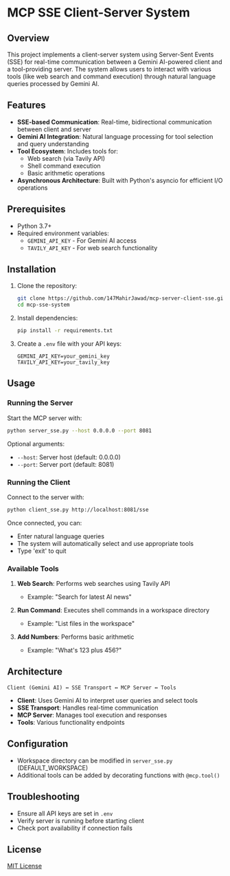 # MCP SSE Client-Server System

## Overview

This project implements a client-server system using Server-Sent Events (SSE) for real-time communication between a Gemini AI-powered client and a tool-providing server. The system allows users to interact with various tools (like web search and command execution) through natural language queries processed by Gemini AI.

## Features

- **SSE-based Communication**: Real-time, bidirectional communication between client and server
- **Gemini AI Integration**: Natural language processing for tool selection and query understanding
- **Tool Ecosystem**: Includes tools for:
  - Web search (via Tavily API)
  - Shell command execution
  - Basic arithmetic operations
- **Asynchronous Architecture**: Built with Python's asyncio for efficient I/O operations

## Prerequisites

- Python 3.7+
- Required environment variables:
  - `GEMINI_API_KEY` - For Gemini AI access
  - `TAVILY_API_KEY` - For web search functionality

## Installation

1. Clone the repository:
   ```bash
   git clone https://github.com/147MahirJawad/mcp-server-client-sse.git
   cd mcp-sse-system
   ```

2. Install dependencies:
   ```bash
   pip install -r requirements.txt
   ```

3. Create a `.env` file with your API keys:
   ```
   GEMINI_API_KEY=your_gemini_key
   TAVILY_API_KEY=your_tavily_key
   ```

## Usage

### Running the Server

Start the MCP server with:
```bash
python server_sse.py --host 0.0.0.0 --port 8081
```

Optional arguments:
- `--host`: Server host (default: 0.0.0.0)
- `--port`: Server port (default: 8081)

### Running the Client

Connect to the server with:
```bash
python client_sse.py http://localhost:8081/sse
```

Once connected, you can:
- Enter natural language queries
- The system will automatically select and use appropriate tools
- Type 'exit' to quit

### Available Tools

1. **Web Search**: Performs web searches using Tavily API
   - Example: "Search for latest AI news"

2. **Run Command**: Executes shell commands in a workspace directory
   - Example: "List files in the workspace"

3. **Add Numbers**: Performs basic arithmetic
   - Example: "What's 123 plus 456?"

## Architecture

```
Client (Gemini AI) ↔ SSE Transport ↔ MCP Server ↔ Tools
```

- **Client**: Uses Gemini AI to interpret user queries and select tools
- **SSE Transport**: Handles real-time communication
- **MCP Server**: Manages tool execution and responses
- **Tools**: Various functionality endpoints

## Configuration

- Workspace directory can be modified in `server_sse.py` (DEFAULT_WORKSPACE)
- Additional tools can be added by decorating functions with `@mcp.tool()`

## Troubleshooting

- Ensure all API keys are set in `.env`
- Verify server is running before starting client
- Check port availability if connection fails

## License

[MIT License](LICENSE)
